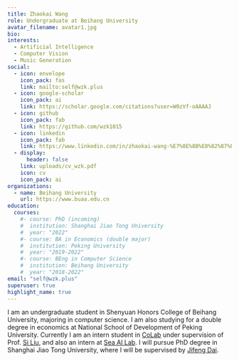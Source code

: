 ```yaml
---
title: Zhaokai Wang
role: Undergraduate at Beihang University
avatar_filename: avatar1.jpg
bio: 
interests:
  - Artificial Intelligence
  - Computer Vision
  - Music Generation
social:
  - icon: envelope
    icon_pack: fas
    link: mailto:self@wzk.plus
  - icon: google-scholar
    icon_pack: ai
    link: https://scholar.google.com/citations?user=W0zVf-oAAAAJ
  - icon: github
    icon_pack: fab
    link: https://github.com/wzk1015
  - icon: linkedin
    icon_pack: fab
    link: https://www.linkedin.com/in/zhaokai-wang-%E7%8E%8B%E8%82%87%E5%87%AF-5428181aa/
  - display:
      header: false
    link: uploads/cv_wzk.pdf
    icon: cv
    icon_pack: ai
organizations:
  - name: Beihang University
    url: https://www.buaa.edu.cn
education:
  courses:
    #- course: PhD (incoming)
    #  institution: Shanghai Jiao Tong University
    #  year: "2022"
    #- course: BA in Economics (double major)
    #  institution: Peking University
    #  year: "2019-2022"
    #- course: BEng in Computer Science
    #  institution: Beihang University
    #  year: "2018-2022"
email: "self@wzk.plus"
superuser: true
highlight_name: true
---
```

I am an undergraduate student in Shenyuan Honors College of Beihang University, majoring in computer science. I am also studying for a double degree in economics at National School of Development of Peking University. Currently I am an intern student in <a href="http://colalab.org/">CoLab</a> under supervision of Prof. <a href="http://colalab.org/people">Si Liu</a>, and also an intern at <a href="https://sail.sea.com/">Sea AI Lab</a>. I will pursue PhD degree in Shanghai Jiao Tong University, where I will be supervised by <a href="https://jifengdai.org/">Jifeng Dai</a>.